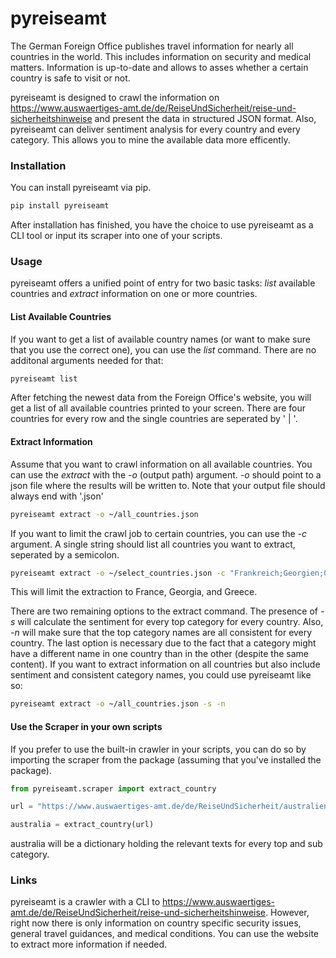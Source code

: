 # pyreiseamt
The German Foreign Office publishes travel information for nearly all countries in the world. This includes information on security and medical matters. Information is up-to-date and allows to asses whether a certain country is safe to visit or not.

pyreiseamt is designed to crawl the information on https://www.auswaertiges-amt.de/de/ReiseUndSicherheit/reise-und-sicherheitshinweise and present the data in structured JSON format. Also, pyreiseamt can deliver sentiment analysis for every country and every category. This allows you to mine the available data more efficently.

### Installation
You can install pyreiseamt via pip.

```bash
pip install pyreiseamt
```

After installation has finished, you have the choice to use pyreiseamt as a CLI tool or input its scraper into one of your scripts.

### Usage

pyreiseamt offers a unified point of entry for two basic tasks: *list* available countries and *extract* information on one or more countries.

#### List Available Countries
If you want to get a list of available country names (or want to make sure that you use the correct one), you can use the *list* command. There are no additonal arguments needed for that:

```bash
pyreiseamt list
```

After fetching the newest data from the Foreign Office's website, you will get a list of all available countries printed to your screen. There are four countries for every row and the single countries are seperated by ' | '.


#### Extract Information
Assume that you want to crawl information on all available countries. You can use the *extract* with the *-o* (output path) argument. *-o* should point to a json file where the results will be written to. Note that your output file should always end with '.json'

```bash
pyreiseamt extract -o ~/all_countries.json
```

If you want to limit the crawl job to certain countries, you can use the *-c* argument. A single string should list all countries you want to extract, seperated by a semicolon.

```bash
pyreiseamt extract -o ~/select_countries.json -c "Frankreich;Georgien;Griechenland"
```

This will limit the extraction to France, Georgia, and Greece.

There are two remaining options to the extract command. The presence of *-s* will calculate the sentiment for every top category for every country. Also, *-n* will make sure that the top category names are all consistent for every country. The last option is necessary due to the fact that a category might have a different name in one country than in the other (despite the same content). If you want to extract information on all countries but also include sentiment and consistent category names, you could use pyreiseamt like so:

```bash
pyreiseamt extract -o ~/all_countries.json -s -n
```

#### Use the Scraper in your own scripts
If you prefer to use the built-in crawler in your scripts, you can do so by importing the scraper from the package (assuming that you've installed the package).

```python
from pyreiseamt.scraper import extract_country

url = "https://www.auswaertiges-amt.de/de/ReiseUndSicherheit/australiensicherheit/213920"

australia = extract_country(url)
```

australia will be a dictionary holding the relevant texts for every top and sub category.

### Links
pyreiseamt is a crawler with a CLI to https://www.auswaertiges-amt.de/de/ReiseUndSicherheit/reise-und-sicherheitshinweise. However, right now there is only information on country specific security issues, general travel guidances, and medical conditions. You can use the website to extract more information if needed.

